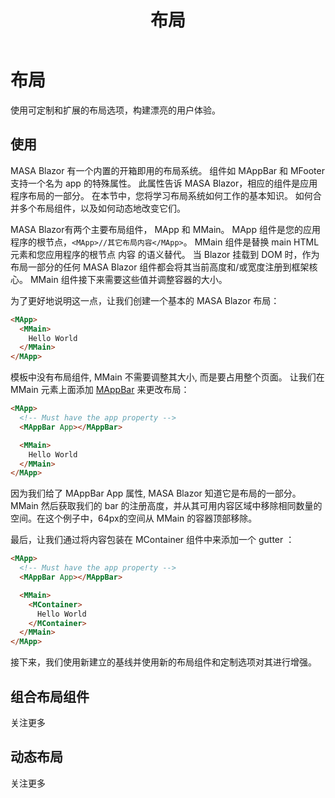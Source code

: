 ﻿---
title: 布局
---

# 布局

使用可定制和扩展的布局选项，构建漂亮的用户体验。

## 使用

MASA Blazor 有一个内置的开箱即用的布局系统。 组件如 MAppBar 和 MFooter 支持一个名为 app 的特殊属性。 此属性告诉 MASA Blazor，相应的组件是应用程序布局的一部分。 在本节中，您将学习布局系统如何工作的基本知识。 如何合并多个布局组件，以及如何动态地改变它们。

MASA Blazor有两个主要布局组件， MApp 和 MMain。 MApp 组件是您的应用程序的根节点，`<MApp>//其它布局内容</MApp>`。 MMain 组件是替换 main HTML 元素和您应用程序的根节点 内容 的语义替代。 当 Blazor 挂载到 DOM 时，作为布局一部分的任何 MASA Blazor 组件都会将其当前高度和/或宽度注册到框架核心。 MMain 组件接下来需要这些值并调整容器的大小。

为了更好地说明这一点，让我们创建一个基本的 MASA Blazor 布局：

```html
<MApp>
  <MMain>
    Hello World
  </MMain>
</MApp>
```

模板中没有布局组件, MMain 不需要调整其大小, 而是要占用整个页面。 让我们在 MMain 元素上面添加 [MAppBar](/components/app-bars) 来更改布局：

```html
<MApp>
  <!-- Must have the app property -->
  <MAppBar App></MAppBar>

  <MMain>
    Hello World
  </MMain>
</MApp>
```

因为我们给了 MAppBar App 属性, MASA Blazor 知道它是布局的一部分。 MMain 然后获取我们的 bar 的注册高度，并从其可用内容区域中移除相同数量的空间。在这个例子中，64px的空间从 MMain 的容器顶部移除。

最后，让我们通过将内容包装在 MContainer 组件中来添加一个 gutter ：

```html
<MApp>
  <!-- Must have the app property -->
  <MAppBar App></MAppBar>

  <MMain>
    <MContainer>
      Hello World
    </MContainer>
  </MMain>
</MApp>
```

接下来，我们使用新建立的基线并使用新的布局组件和定制选项对其进行增强。

## 组合布局组件

关注更多

## 动态布局

关注更多

